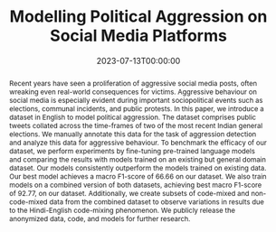---
title: "Modelling Political Aggression on Social Media Platforms"
date: 2023-07-13T00:00:00
authors: ["Akash Rawat", "Nazia Nafis", "Dnyaneshwar Bhadane", "Diptesh Kanojia", "Rudra Murthy"]
publication_types: ["1"]
abstract: "Recent years have seen a proliferation of aggressive social media posts, often wreaking even real-world consequences for victims. Aggressive behaviour on social media is especially evident during important sociopolitical events such as elections, communal incidents, and public protests. In this paper, we introduce a dataset in English to model political aggression. The dataset comprises public tweets collated across the time-frames of two of the most recent Indian general elections. We manually annotate this data for the task of aggression detection and analyze this data for aggressive behaviour. To benchmark the efficacy of our dataset, we perform experiments by fine-tuning pre-trained language models and comparing the results with models trained on an existing but general domain dataset. Our models consistently outperform the models trained on existing data. Our best model achieves a macro F1-score of 66.66 on our dataset. We also train models on a combined version of both datasets, achieving best macro F1-score of 92.77, on our dataset. Additionally, we create subsets of code-mixed and non-code-mixed data from the combined dataset to observe variations in results due to the Hindi-English code-mixing phenomenon. We publicly release the anonymized data, code, and models for further research."
featured: false
publication: "*Proceedings of the 13th Workshop on Computational Approaches to Subjectivity, Sentiment, & Social Media Analysis*"
url_pdf: "https://aclanthology.org/2023.wassa-1.43.pdf"
url_video: "https://aclanthology.org/2023.wassa-1.43.mp4"
tags: ["political aggression", "social media", "sentiment analysis", "aggression detection"]
---